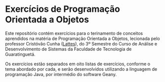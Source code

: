 # Exercícios de Programação Orientada a Objetos
Este repositório contém exercícios para o terinamento de conceitos aprendidos na matéria de Programação Orientada a Objetos, lecionada pelo professor Cristóvão Cunha ([Lattes](http://lattes.cnpq.br/1081570537253054)), do 3º Semestre do Curso de Análise e Desenvolvimento de Sistemas da Faculdade de Tecnologia de Guaratinguetá.

Os exercícios estão separados em oito listas de exercícios, conforme o tema abordado por cada, e serão desenvolvidos utilizando a linguagem de programação Java, por intermédio do software Geany.